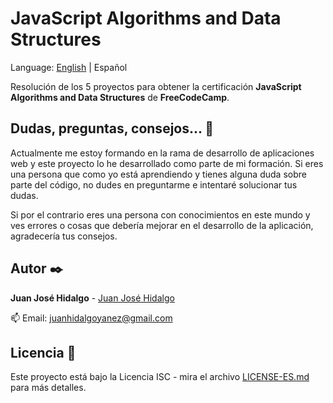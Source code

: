 # JavaScript Algorithms and Data Structures

Language: [English](../README.md) | Español

Resolución de los 5 proyectos para obtener la certificación **JavaScript Algorithms and Data Structures** de **FreeCodeCamp**.

## Dudas, preguntas, consejos... 📖

Actualmente me estoy formando en la rama de desarrollo de aplicaciones web y este proyecto lo he desarrollado como parte de mi formación. Si eres una persona que como yo está aprendiendo y tienes alguna duda sobre parte del código, no dudes en preguntarme e intentaré solucionar tus dudas.

Si por el contrario eres una persona con conocimientos en este mundo y ves errores o cosas que debería mejorar en el desarrollo de la aplicación, agradecería tus consejos.

## Autor ✒️

**Juan José Hidalgo** - [Juan José Hidalgo](https://github.com/Juan-Jose-Hidalgo) 

:mailbox: Email: juanhidalgoyanez@gmail.com

## Licencia 📄

Este proyecto está bajo la Licencia ISC - mira el archivo [LICENSE-ES.md](./LICENSE-ES.md) para más detalles.

